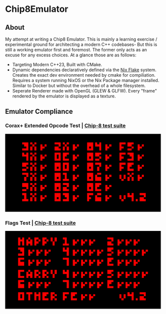 # Chip8Emulator
## About
My attempt at writing a Chip8 Emulator. This is mainly a learning exercise / experimental ground
for architecting a modern C++ codebases- But this is still a working emulator first and foremost. The former
only acts as an excuse for any excess choices. At a glance those are as follows:

- Targeting Modern C++23, Built with CMake.
- Dynamic dependencies declaratively defined via the [Nix Flake](https://wiki.nixos.org/wiki/Flakes) system. Creates the exact dev environment needed by
cmake for compiliation. Requires a system running NixOS or the Nix Package manager installed. Similar to Docker but without the overhead of a whole filesystem.
- Seperate Renderer made with OpenGL (GLEW & GLFW). Every "frame" rendered by the emulator is displayed as a texture.

## Emulator Compliance
### Corax+ Extended Opcode Test | [Chip-8 test suite](https://github.com/Timendus/chip8-test-suite)
![Corax+ Opcode Test Result](/assets/corax+.png "Corax+ Opcode Test")

### Flags Test | [Chip-8 test suite](https://github.com/Timendus/chip8-test-suite)
![Flags Test Result](/assets/flags.png "Flags Test")

